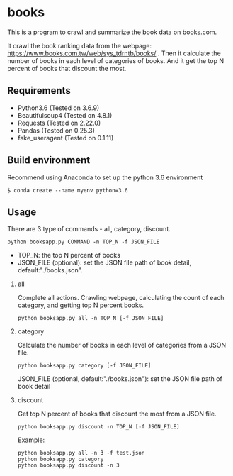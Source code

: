 # books
This is a program to crawl and summarize the book data on books.com.

It crawl the book ranking data from the webpage:
https://www.books.com.tw/web/sys_tdrntb/books/ .
Then it calculate the number of books in each level of categories of books.
And it get the top N percent of books that discount the most.

## Requirements
* Python3.6 (Tested on 3.6.9)
* Beautifulsoup4 (Tested on 4.8.1)
* Requests (Tested on 2.22.0)
* Pandas (Tested on 0.25.3)
* fake_useragent (Tested on 0.1.11)

## Build environment
Recommend using Anaconda to set up the python 3.6 environment
```
$ conda create --name myenv python=3.6
```

## Usage
There are 3 type of commands - all, category, discount.
```
python booksapp.py COMMAND -n TOP_N -f JSON_FILE
```
* TOP_N: the top N percent of books
* JSON_FILE (optional): set the JSON file path of book detail, default:"./books.json".
<ol>
  <li> all </li>

Complete all actions.
Crawling webpage, calculating the count of each category, and getting top N percent books.
```
python booksapp.py all -n TOP_N [-f JSON_FILE]
```

<li> category </li>

Calculate the number of books in each level of categories from a JSON file.

```
python booksapp.py category [-f JSON_FILE]
```
JSON_FILE (optional, default:"./books.json"): set the JSON file path of book detail

<li> discount </li>

Get top N percent of books that discount the most from a JSON file.
```
python booksapp.py discount -n TOP_N [-f JSON_FILE]
```

Example:
```
python booksapp.py all -n 3 -f test.json
python booksapp.py category
python booksapp.py discount -n 3
```
